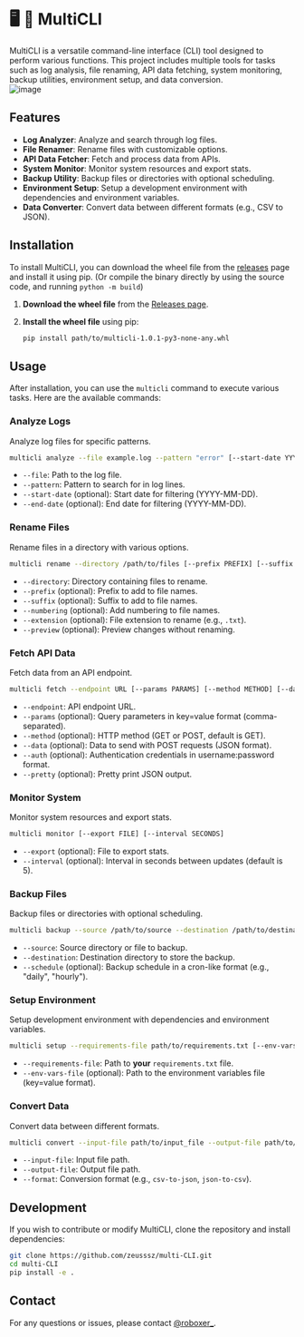 # 🖥 📁 MultiCLI

MultiCLI is a versatile command-line interface (CLI) tool designed to perform various functions. This project includes multiple tools for tasks such as log analysis, file renaming, API data fetching, system monitoring, backup utilities, environment setup, and data conversion.
<br>
![image](https://github.com/user-attachments/assets/7187bd7e-5c22-404e-b737-5f62214325f8)

## Features

- **Log Analyzer**: Analyze and search through log files.
- **File Renamer**: Rename files with customizable options.
- **API Data Fetcher**: Fetch and process data from APIs.
- **System Monitor**: Monitor system resources and export stats.
- **Backup Utility**: Backup files or directories with optional scheduling.
- **Environment Setup**: Setup a development environment with dependencies and environment variables.
- **Data Converter**: Convert data between different formats (e.g., CSV to JSON).

## Installation

To install MultiCLI, you can download the wheel file from the [releases](https://github.com/zeusssz/multi-CLI/releases) page and install it using pip.
(Or compile the binary directly by using the source code, and running `python -m build`)

1. **Download the wheel file** from the [Releases page](https://github.com/zeusssz/multi-CLI/releases/latest/download/multicli-1.0-py3-none-any.whl).

2. **Install the wheel file** using pip:

   ```bash
   pip install path/to/multicli-1.0.1-py3-none-any.whl
   ```

## Usage

After installation, you can use the `multicli` command to execute various tasks. Here are the available commands:

### Analyze Logs

Analyze log files for specific patterns.

```bash
multicli analyze --file example.log --pattern "error" [--start-date YYYY-MM-DD] [--end-date YYYY-MM-DD]
```

- `--file`: Path to the log file.
- `--pattern`: Pattern to search for in log lines.
- `--start-date` (optional): Start date for filtering (YYYY-MM-DD).
- `--end-date` (optional): End date for filtering (YYYY-MM-DD).

### Rename Files

Rename files in a directory with various options.

```bash
multicli rename --directory /path/to/files [--prefix PREFIX] [--suffix SUFFIX] [--numbering] [--extension EXT] [--preview]
```

- `--directory`: Directory containing files to rename.
- `--prefix` (optional): Prefix to add to file names.
- `--suffix` (optional): Suffix to add to file names.
- `--numbering` (optional): Add numbering to file names.
- `--extension` (optional): File extension to rename (e.g., `.txt`).
- `--preview` (optional): Preview changes without renaming.

### Fetch API Data

Fetch data from an API endpoint.

```bash
multicli fetch --endpoint URL [--params PARAMS] [--method METHOD] [--data DATA] [--auth AUTH] [--pretty]
```

- `--endpoint`: API endpoint URL.
- `--params` (optional): Query parameters in key=value format (comma-separated).
- `--method` (optional): HTTP method (GET or POST, default is GET).
- `--data` (optional): Data to send with POST requests (JSON format).
- `--auth` (optional): Authentication credentials in username:password format.
- `--pretty` (optional): Pretty print JSON output.

### Monitor System

Monitor system resources and export stats.

```bash
multicli monitor [--export FILE] [--interval SECONDS]
```

- `--export` (optional): File to export stats.
- `--interval` (optional): Interval in seconds between updates (default is 5).

### Backup Files

Backup files or directories with optional scheduling.

```bash
multicli backup --source /path/to/source --destination /path/to/destination [--schedule SCHEDULE]
```

- `--source`: Source directory or file to backup.
- `--destination`: Destination directory to store the backup.
- `--schedule` (optional): Backup schedule in a cron-like format (e.g., "daily", "hourly").

### Setup Environment

Setup development environment with dependencies and environment variables.

```bash
multicli setup --requirements-file path/to/requirements.txt [--env-vars-file path/to/env_vars_file]
```

- `--requirements-file`: Path to **your** `requirements.txt` file.
- `--env-vars-file` (optional): Path to the environment variables file (key=value format).

### Convert Data

Convert data between different formats.

```bash
multicli convert --input-file path/to/input_file --output-file path/to/output_file --format FORMAT
```

- `--input-file`: Input file path.
- `--output-file`: Output file path.
- `--format`: Conversion format (e.g., `csv-to-json`, `json-to-csv`).

## Development

If you wish to contribute or modify MultiCLI, clone the repository and install dependencies:

```bash
git clone https://github.com/zeusssz/multi-CLI.git
cd multi-CLI
pip install -e .
```

## Contact

For any questions or issues, please contact [@roboxer_](https://discord.com/users/roboxer_).

